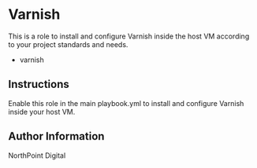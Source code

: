 # Varnish

This is a role to install and configure Varnish inside the host VM according to your project standards and needs.

* varnish

## Instructions

Enable this role in the main playbook.yml to install and configure Varnish inside your host VM.

## Author Information

NorthPoint Digital
